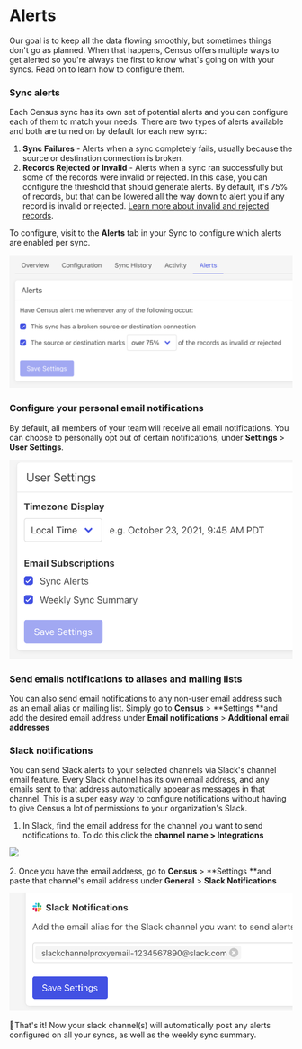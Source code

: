 # Alerts

Our goal is to keep all the data flowing smoothly, but sometimes things don't go as planned. When that happens, Census offers multiple ways to get alerted so you're always the first to know what's going on with your syncs. Read on to learn how to configure them.

### **Sync alerts**

Each Census sync has its own set of potential alerts and you can configure each of them to match your needs. There are two types of alerts available and both are turned on by default for each new sync:

1. **Sync Failures** - Alerts when a sync completely fails, usually because the source or destination connection is broken.
2. **Records Rejected or Invalid** - Alerts when a sync ran successfully but some of the records were invalid or rejected. In this case, you can configure the threshold that should generate alerts. By default, it's 75% of records, but that can be lowered all the way down to alert you if any record is invalid or rejected.  [Learn more about invalid and rejected records](core-concept.md#understanding-invalid-or-rejected-records).

To configure, visit to the **Alerts** tab in your Sync to configure which alerts are enabled per sync.

![](<../.gitbook/assets/Screen Shot 2021-10-23 at 9.29.15 AM.png>)

### Configure your personal email notifications

By default, all members of your team will receive all email notifications. You can choose to personally opt out of certain notifications, under **Settings** > **User Settings**.

![](<../.gitbook/assets/Screen Shot 2021-10-23 at 9.45.37 AM.png>)

### Send emails notifications to aliases and mailing lists

You can also send email notifications to any non-user email address such as an email alias or mailing list. Simply go to **Census** > **Settings **and add the desired email address under **Email notifications** > **Additional email addresses**

### Slack notifications

You can send Slack alerts to your selected channels via Slack's channel email feature. Every Slack channel has its own email address, and any emails sent to that address automatically appear as messages in that channel. This is a super easy way to configure notifications without having to give Census a lot of permissions to your organization's Slack.&#x20;

1. In Slack, find the email address for the channel you want to send notifications to. To do this click the **channel name > Integrations**

![](../.gitbook/assets/get\_slack\_channel\_email.png)

2\. Once you have the email address, go to **Census** > **Settings **and paste that channel's email address under **General** > **Slack Notifications**

![](<../.gitbook/assets/Screen Shot 2021-10-23 at 9.47.52 AM.png>)

:tada:That's it! Now your slack channel(s) will automatically post any alerts configured on all your syncs, as well as the weekly sync summary.&#x20;
